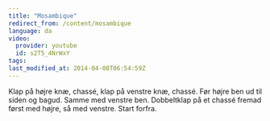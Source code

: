 ```yaml
---
title: "Mosambique"
redirect_from: /content/mosambique
language: da
video:
  provider: youtube
  id: s2T5_4NrWxY
tags:
last_modified_at: 2014-04-08T06:54:59Z
---
```


Klap på højre knæ, chassé, klap på venstre knæ, chassé. Før højre ben ud
til siden og bagud. Samme med venstre ben. Dobbeltklap på et chassé fremad først
med højre, så med venstre. Start forfra.
